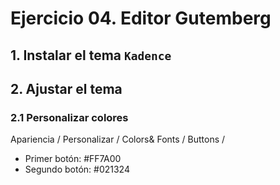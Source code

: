 # Ejercicio 04. Editor Gutemberg

## 1. Instalar el tema `Kadence`

## 2. Ajustar el tema

### 2.1 Personalizar colores

 Apariencia / Personalizar / Colors& Fonts / Buttons / 
- Primer botón: #FF7A00
- Segundo botón: #021324

<!--stackedit_data:
eyJoaXN0b3J5IjpbLTg2ODEwMTgzNF19
-->